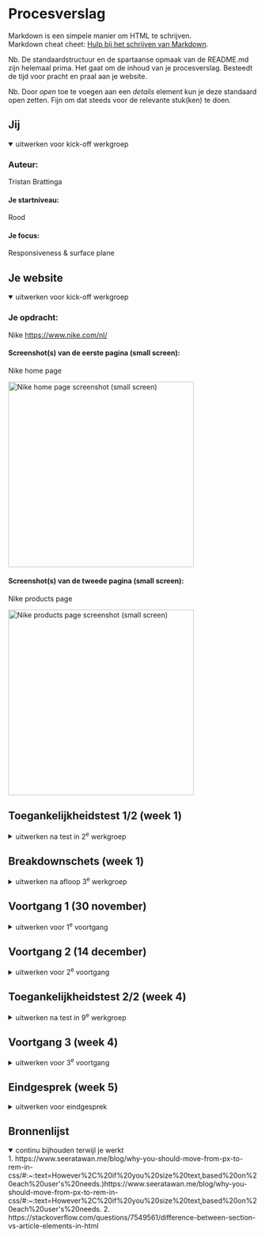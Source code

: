 # Procesverslag
Markdown is een simpele manier om HTML te schrijven.  
Markdown cheat cheet: [Hulp bij het schrijven van Markdown](https://github.com/adam-p/markdown-here/wiki/Markdown-Cheatsheet).

Nb. De standaardstructuur en de spartaanse opmaak van de README.md zijn helemaal prima. Het gaat om de inhoud van je procesverslag. Besteedt de tijd voor pracht en praal aan je website.

Nb. Door *open* toe te voegen aan een *details* element kun je deze standaard open zetten. Fijn om dat steeds voor de relevante stuk(ken) te doen.





## Jij

<details open>
  <summary>uitwerken voor kick-off werkgroep</summary>

  ### Auteur:
  Tristan Brattinga

  #### Je startniveau:
  Rood

  #### Je focus:
  Responsiveness & surface plane
 
</details>





## Je website

<details open>
  <summary>uitwerken voor kick-off werkgroep</summary>

  ### Je opdracht:
  Nike
  https://www.nike.com/nl/

  #### Screenshot(s) van de eerste pagina (small screen): 
  Nike home page  
  
  <img src="readme-images/nike-site1.png" width="375px" alt="Nike home page screenshot (small screen)">

  #### Screenshot(s) van de tweede pagina (small screen):
  Nike products page
  
  <img src="readme-images/nike-site2.png" width="375px" alt="Nike products page screenshot (small screen)">
 
</details>



## Toegankelijkheidstest 1/2 (week 1)

<details>
  <summary>uitwerken na test in 2<sup>e</sup> werkgroep</summary>

  ### Bevindingen
  Lijst met je bevindingen die in de test naar voren kwamen:

  - Sommige beperkingen zijn niet zo erg op het web, maar sommige zijn bijna niet mee te werken. Bij het missen van een vinger of een hand is het nog redelijk makkelijk, maar wanneer je richting blindheid of motoriek gaat wordt het gelijk een stuk lastiger.
  - Tabben door de website gaat heel gemakkelijk en duidelijk.
  - Het is niet mogelijk om met mijn screenreader door de heading-levels heen te gaan. Dit is niet goed voor mensen die een screen-reader moeten gebruiken. Ondanks dat de heading levels 
  - Links naar andere pagina's zijn duidelijk voor de gebruiker. Er kan wat gedaan worden met de gegeven informatie. aria labels zijn nuttig gebruikt.
  - De focus state is heel duidelijk te zien. Nergens is er een issue met contrast. Slechtzienden zullen hier weinig tot geen moeite mee hebben.
  - Er zijn weinig tot geen animaties op de website waardoor het voor de meerderheid van de gebruikers fijn te gebruiken is. Een prefers-reduced motion toepassing is niet per se nodig.
  - Mensen met verschillende soorten kleurenblindheid kunnen nog heel goed van de Nike website gebruik maken. De kleuren zijn vooral wit, zwart, grijs. Verder hebben afbeeldingen veel kleuren, maar niet storend.
  - Doordat de kleuren voornamelijk bestaan uit wit, zwart en grijs, zijn de contrasten prima om mee te werken. Bij het aanzetten van de verhoogde contrast instelling, is er niet een duidelijk verschil, omdat het contrast al relatief hoog ligt.
  - De nike website passeert bijna alle checks van de WCAG checklist.

</details>



## Breakdownschets (week 1)

<details>
  <summary>uitwerken na afloop 3<sup>e</sup> werkgroep</summary>

  ### de hele pagina: 
  <img src="readme-images/breakdown.jpg" width="375px" alt="breakdown van de hele pagina">

  ### dynamisch deel (bijv menu): 
  <img src="readme-images/breakdown-dynamisch.jpg" width="375px" alt="breakdown van een dynamisch deel">

</details>





## Voortgang 1 (30 november)

<details>
  <summary>uitwerken voor 1<sup>e</sup> voortgang</summary>

  ### Stand van zaken
  Doordat ik al veel ervaring heb met front-end development en ook al werkzaam ben als frontender, ben ik al heel ver voor de eerste week. Ik heb eerst al mijn basis HTML voor de twee pagina's opgebouwd aan de hand van mijn breakdown schets. Ik heb de dynamische gedeeltes als het mobiele menu, dropdown menu en filter sidebar nog even achterwege gelaten. Ik wilde deze componenten pas later integreren als nice to have's. Waarschijnlijk met hoe erg ik voor loop zal ik dit snel oppakken. Het begin proces van mijn website verliep allemaal heel makkelijk en zonder problemen. Het enige waar ik af en toe een beetje over twijfel is wanneer iets een article, section of figure is. Dit is een puntje wat ik tijdens mijn gesprek zal gaan vragen als feedback op mijn code. Semantiek is misschien het enige waar ik af en toe een beetje moeite mee heb. Verder gaat alle techniek, logica en organistie hartstikke goed. Ik werk zelf al heel lang en veel met git en github dus dit was voor mij ook helemaal geen moeite. Ik heb bij mijn eerste voortgangsgesprek zeventien commits gemaakt. Een aantal blocks van mijn code op dit moment:

<details>
  <summary><strong>HTML</strong></summary>
  
  ``` html
  <!DOCTYPE html>
<html lang="nl">

<head>
    <meta charset="UTF-8">
    <meta content="jouw naam" name="author">
    <meta content="width=device-width, initial-scale=1" name="viewport">

    <title>Nike</title>

    <link href="styles/style.css" rel="stylesheet">
</head>

<body>
<header>
    <!--TOP BAR-->
    <section>
        <ul>
            <li>
                <svg fill="#111" height="24px" viewBox="0 0 26 32" width="24px">
                    <path
                        d="M14.4 5.52v-.08q0-.56.36-1t.92-.44 1 .36.48.96-.36 1-.96.4l-.24.08.08.12-.08.44-.16 1.28q.08.08.08.16l-.16.8q-.08.16-.16.24l-.08.32q-.16.64-.28 1.04t-.2.64V12q-.08.4-.12.64t-.28.8q-.16.32 0 1.04l.08.08q0 .24.2.56t.2.56q.08 1.6-.24 2.72l.16.48q.96.48.56 1.04l.4.16q.96.48 1.36.84t.8.76q.32.08.48.24l.24.08q1.68 1.12 3.36 2.72l.32.24v.08l-.08.16.24.16h.08q.24.16.32.16h.08q.08 0 .16-.08l.16-.08q.16-.16.32-.24h.32q.08 0 0 .08l-.32.16-.4.48h.56l.56.08q.24-.08.4-.16l.4-.24q.24-.08.48.16h.08q.08.08-.08.24l-.96.88q-.4.32-.72.4l-1.04.72q-.08.08-.16 0l-.24-.32-.16-.32-.2-.28-.24-.32-.2-.24-.16-.2-.32-.24q-.16 0-.32-.08l-1.04-.8q-.24 0-.56-.24-1.2-1.04-1.6-1.28l-.48-.32-.96-.16q-.48-.08-1.28-.48l-.64-.32q-.64-.32-.88-.32l-.32-.16q-.32-.08-.48-.16l-.16-.16q-.16 0-.32.08l-1.6.8-2 .88q-.8.64-1.52 1.04l-.88.4-1.36.96q-.16.16-.32 0l-.16.16q-.24.08-.32.08l-.32.16v.16h-.16l-.16.24q-.16.32-.32.36t-.2.12-.08.12l-.16.16-.24.16-.36-.04-.48.08-.32.08q-.4.08-.64-.12t-.4-.6q-.16-.24.16-.4l.08-.08q.08-.08.24-.08h.48L1.6 26l.32-.08q0-.16.08-.24.08-.08.24-.08v-.08q-.08-.16-.08-.32-.08-.16-.04-.24t.08-.08h.04l.08.24q.08.4.24.24l.08-.16q.08-.16.24-.16l.16.16.16-.16-.08-.08q0-.08.08-.08l.32-.32q.4-.48.96-.88 1.12-.88 2.4-1.36.4-.4.88-.4.32-.56.96-1.2.56-.4.8-.56.16-.32.4-.32H10l.16-.16q.16-.08.24-.16v-.4q0-.4.08-.64t.4-.24l.32-.32q-.16-.32-.16-.72h-.08q-.16-.24-.16-.48-.24-.4-.32-.64h-.24q-.08.24-.4.32l-.08.16q-.32.56-.56.84t-.88.68q-.4.4-.56.88-.08.24 0 .48l-.08.16h.08q0 .16.08.16h.08q.16.08.16.2t-.24.08-.36-.16-.2-.12l-.24.24q-.16.24-.32.2t-.08-.12l.08-.08q.08-.16 0-.16l-.64.16q-.08.08-.2 0t.04-.16l.4-.16q0-.08-.08-.08-.32.16-.64.08l-.4-.08-.08-.08q0-.08.08-.08.32.08.8-.08l.56-.24.64-.72.08-.16q.32-.64.68-1.16t.76-.84l.08-.32q.16-.32.32-.56t.4-.64l.24-.32q.32-.48.72-.48l.24-.24q.08-.08.08-.24l.16-.16-.08-.08q-.48-.4-.48-.72-.08-.56.36-.96t.88-.36.68.28l.16.16q.08 0 .08.08l.32.16v.24q.16.16.16.24.16-.24.48-.56l.4-1.28q0-.32.16-.64l.16-.24v-.16l.24-.96h.16l.24-.96q.08-.24 0-.56l-.32-.8z"></path>
                </svg>
            </li>
            <li>
                <svg fill="#111" height="24px" viewBox="0 0 39 33" width="24px">
                    <path
                        d="M10.94 25.626l-4.236-5.501L.201 22.28l3.734-5.756L.11 10.777l6.59 2.031 4.026-5.474.14 6.785 6.64 2.175-6.594 2.446.028 6.886zm.824 7.239l13.952-16.393L11.806.107h11.697l14.871 16.389-14.8 16.369h-11.81z"></path>
                </svg>
            </li>
        </ul>
        <ul>
            <li><a href="#">Zoek een store</a></li>
            <li><a href="#">Help</a></li>
            <li><a href="#">Join us</a></li>
            <li><a href="#">Log in</a></li>
        </ul>
    </section>
    <nav>
        <ul>
            <li>
                <svg fill="none" height="21" viewBox="0 0 58 21" width="58" xmlns="http://www.w3.org/2000/svg">
                    <path clip-rule="evenodd"
                          d="M57.8806 0.0689087L15.9637 17.8495C12.4738 19.3302 9.53801 20.0689 7.17214 20.0689C4.51015 20.0689 2.57096 19.1296 1.38007 17.2541C-0.164269 14.8341 0.510783 10.943 3.16004 6.83535C4.73304 4.43446 6.73272 2.23099 8.68146 0.123041C8.22293 0.868145 4.1758 7.60274 8.60185 10.7742C9.47751 11.4111 10.7225 11.7231 12.2541 11.7231C13.4832 11.7231 14.8938 11.5225 16.4446 11.1181L57.8806 0.0689087Z"
                          fill="black"
                          fill-rule="evenodd" />
                </svg>
            </li>
            <li>
                <ul>
                    <li>Nieuw en uitgelicht</li>
                    <li>Heren</li>
                    <li>Dames</li>
                    <li>Kinderen</li>
                    <li>Sale</li>
                </ul>
            </li>
            <li>
                <ul>
                    <li>
                        <label for="searchBar"></label>
                        <input id="searchBar" placeholder="Zoek" type="text">
                    </li>
                    <li>
                        <svg aria-hidden="true" class="pre-nav-design-icon" fill="none" focusable="false" height="24px"
                             role="img" viewBox="0 0 24 24" width="24px">
                            <path
                                d="M16.794 3.75c1.324 0 2.568.516 3.504 1.451a4.96 4.96 0 010 7.008L12 20.508l-8.299-8.299a4.96 4.96 0 010-7.007A4.923 4.923 0 017.205 3.75c1.324 0 2.568.516 3.504 1.451l.76.76.531.531.53-.531.76-.76a4.926 4.926 0 013.504-1.451"
                                stroke="currentColor"
                                stroke-width="1.5"></path>
                        </svg>
                    </li>
                    <li>
                        <svg aria-hidden="true" class="pre-nav-design-icon" fill="none" focusable="false" height="24px"
                             role="img" viewBox="0 0 24 24" width="24px">
                            <path
                                d="M8.25 8.25V6a2.25 2.25 0 012.25-2.25h3a2.25 2.25 0 110 4.5H3.75v8.25a3.75 3.75 0 003.75 3.75h9a3.75 3.75 0 003.75-3.75V8.25H17.5"
                                stroke="currentColor"
                                stroke-width="1.5"></path>
                        </svg>
                    </li>
                </ul>
        </ul>
    </nav>
</header>
<main>
    <section class="infoSlider">
        <div>
            <ul>
                <li>
                    <p>Voor de winter</p>
                    <p>Bereid je voor op kou en regen</p>
                </li>
                <li>
                    <p>Shop alle nieuwe producten</p>
                    <p><a href="#">Shop</a></p>
                </li>
                <li>
                    <p>Gratis verzending en retourneren</p>
                    <p>Nike members krijgen gratis verzending en kunnen binnen 60 dagen gratis retourneren. Meer info
                        Join Us</p>
                </li>
            </ul>
        </div>

    </section>
    <section class="hero">
        <article>
            <figure>
                <img alt="Hero image" src="images/hero.png" />
                <figcaption>
                    <h1>Geef met gevoel</h1>
                    <p>Het perfecte cadeau is iets wat ze in beweging brengt.</p>
                    <button>Shop</button>
                    <button>Shop gear voor kids</button>
                </figcaption>
            </figure>
        </article>
    </section>
    <section class="productSlider">
        <ul>
            <li>
                <h2>Trending deze week</h2></li>
            <li>
                <ul>
                    <li>
                        <svg aria-hidden="true" fill="none" focusable="false" height="24px" role="img"
                             viewBox="0 0 24 24"
                             width="24px">
                            <path d="M15.525 18.966L8.558 12l6.967-6.967" stroke="currentColor"
                                  stroke-width="1.5"></path>
                        </svg>
                    </li>
                    <li>
                        <svg aria-hidden="true" fill="none" focusable="false" height="24px" role="img"
                             viewBox="0 0 24 24"
                             width="24px">
                            <path d="M8.474 18.966L15.44 12 8.474 5.033" stroke="currentColor"
                                  stroke-width="1.5"></path>
                        </svg>
                    </li>
                </ul>
            </li>
        </ul>
        <ul>
            <li>
                <a href="#">
                    <figure>
                        <img alt="" src="images/product1.png" />
                        <figcaption>
                            <p>Nike Air Force 1 '07</p>
                            <p>Herenschoenen</p>
                            <p>€ 119,99</p>
                        </figcaption>
                    </figure>
                </a>
            </li>
            <li>
                <a href="#">
                    <figure>
                        <img alt="" src="images/product1.png" />
                        <figcaption>
                            <p>Nike Air Force 1 '07</p>
                            <p>Herenschoenen</p>
                            <p>€ 119,99</p>
                        </figcaption>
                    </figure>
                </a>
            </li>
            <li>
                <a href="#">
                    <figure>
                        <img alt="" src="images/product1.png" />
                        <figcaption>
                            <p>Nike Air Force 1 '07</p>
                            <p>Herenschoenen</p>
                            <p>€ 119,99</p>
                        </figcaption>
                    </figure>
                </a>
            </li>
            <li>
                <a href="#">
                    <figure>
                        <img alt="" src="images/product1.png" />
                        <figcaption>
                            <p>Nike Air Force 1 '07</p>
                            <p>Herenschoenen</p>
                            <p>€ 119,99</p>
                        </figcaption>
                    </figure>
                </a>
            </li>
            <li>
                <a href="#">
                    <figure>
                        <img alt="" src="images/product1.png" />
                        <figcaption>
                            <p>Nike Air Force 1 '07</p>
                            <p>Herenschoenen</p>
                            <p>€ 119,99</p>
                        </figcaption>
                    </figure>
                </a>
            </li>
            <li>
                <a href="#">
                    <figure>
                        <img alt="" src="images/product1.png" />
                        <figcaption>
                            <p>Nike Air Force 1 '07</p>
                            <p>Herenschoenen</p>
                            <p>€ 119,99</p>
                        </figcaption>
                    </figure>
                </a>
            </li>
        </ul>
    </section>
    <section class="sexCategories">
        <h2>Ontdek meer cadeaus</h2>
        <ul>
            <li>
                <article>
                    <img alt="" src="images/women.png" />
                    <button>Dames</button>
                </article>
            </li>
            <li>
                <article>
                    <img alt="" src="images/men.png" />
                    <button>Heren</button>

                </article>
            </li>
            <li>
                <article>
                    <img alt="" src="images/kids.png" />
                    <button>Kids</button>
                </article>
            </li>
        </ul>
    </section>
    <section class="sportCategories">
        <ul>
            <li>
                <h2>Shop op sport</h2>
            </li>
            <li>
                <ul>
                    <li>
                        <svg aria-hidden="true" fill="none" focusable="false" height="24px" role="img"
                             viewBox="0 0 24 24"
                             width="24px">
                            <path d="M15.525 18.966L8.558 12l6.967-6.967" stroke="currentColor"
                                  stroke-width="1.5"></path>
                        </svg>
                    </li>
                    <li>
                        <svg aria-hidden="true" fill="none" focusable="false" height="24px" role="img"
                             viewBox="0 0 24 24"
                             width="24px">
                            <path d="M8.474 18.966L15.44 12 8.474 5.033" stroke="currentColor"
                                  stroke-width="1.5"></path>
                        </svg>
                    </li>
                </ul>
            </li>
        </ul>
        <ul>
            <li>
                <a href="#">
                    <img alt="" src="images/football.png" />
                </a>
            </li>
            <li>
                <a href="#">
                    <img alt="" src="images/dance.png" />
                </a>
            </li>
            <li>
                <a href="#">
                    <img alt="" src="images/basketball.png" />
                </a>
            </li>
            <li>
                <a href="#">
                    <img alt="" src="images/running.png" />
                </a>
            </li>
            <li>
                <a href="#">
                    <img alt="" src="images/fitness.png" />
                </a>
            </li>
            <li>
                <a href="#">
                    <img alt="" src="images/yoga.png" />
                </a>
            </li>
            <li>
                <a href="#">
                    <img alt="" src="images/tennis.png" />
                </a>
            </li>
            <li>
                <a href="#">
                    <img alt="" src="images/skateboarding.png" />
                </a>
            </li>
        </ul>
    </section>
    <section class="appCards">
        <figure>
            <img alt="" src="images/appImage1.png" />
            <figcaption>
                <p>Het beste van nike</p>
                <button>Nike app</button>
            </figcaption>
        </figure>
        <figure>
            <img alt="" src="images/appImage2.png" />
            <figcaption>
                <h3>Het beste van nike</h3>
                <button>Nike app</button>
            </figcaption>
        </figure>
    </section>
</main>
<footer>
    <!--    <ul>-->
    <!--        <li>Cadeaubonnen</li>-->
    <!--        <li>Zoek een store</li>-->
    <!--        <li>Nike journal</li>-->
    <!--        <li>Word member</li>-->
    <!--        <li>Studentenkorting</li>-->
    <!--        <li>Feedback</li>-->
    <!--        <li>Promotiecodes</li>-->
    <!--        <li>Promotiecodes</li>-->
    <!--    </ul>-->
    <!--    <ul>-->
    <!--        <li>Help</li>-->
    <!--        <li>Bestelstatus</li>-->
    <!--        <li>Verzending en levering</li>-->
    <!--        <li>Retourzending</li>-->
    <!--        <li>Betaalmethodes</li>-->
    <!--        <li>Contact</li>-->
    <!--        <li>Nike promotiecodes hulp</li>-->
    <!--    </ul>-->
    <!--    <ul>-->
    <!--        <li>Over Nike</li>-->
    <!--        <li>Nieuws</li>-->
    <!--        <li>Werken bij Nike</li>-->
    <!--        <li>Investeerders</li>-->
    <!--        <li>Duurzaamheid</li>-->
    <!--    </ul>-->
    <!--    <ul>-->
    <!--        <li>Join us</li>-->
    <!--        <li>Nike App</li>-->
    <!--        <li>Nike Run Club</li>-->
    <!--        <li>Nike Training Cklub</li>-->
    <!--        <li>SNKRS</li>-->
    <!--    </ul>-->
</footer>


<script defer src="scripts/script.js"></script>
</body>

</html>
  ``` 
</details>
<details>
  <summary><strong>CSS</strong></summary>

  ``` css
  *, *::after, *::before {
    box-sizing: border-box;
    margin: 0;
    padding: 0;
    scroll-behavior: smooth;
}

/*********************/
/* CUSTOM PROPERTIES */
/*********************/
:root {
    --color-text: #111;
    --color-background: #eee;
    --nike-grey: #F5F5F5;
    --shadow1: #e5e5e5;
    --footer-black: #111111FF;
    --text-lightgrey: #707072
}

/****************/
/* GENERIC STYLING */
/****************/

body {
    font-family: "Helvetica", sans-serif;
    height: auto;
}

h2 {
    font-size: 24px;
}

ul {
    list-style-type: none;
}

p {
    font-size: 16px;
    line-height: 16px;
}

li {
    font-size: 16px;
    line-height: 16px;
}

a {
    text-decoration: none;
    color: black;
}

svg:hover {
    opacity: 0.6;
}

/****************/
/* BUTTON STYLING */
/****************/

button {
    background-color: white;
    border-radius: 999px;
    border: none;
    color: black;
    padding: 6px 20px;
    font-size: 16px;
    line-height: 24px;
    font-weight: 500;
}

/****************/
/* HEADER STYLING */
/****************/

header section {
    display: flex;
    justify-content: space-between;
    max-height: 60px;
    padding: 7px 40px;
    background-color: var(--nike-grey);
}

header section ul {
    display: flex;
    gap: 10px;
}

header section ul li {
    display: flex;
    justify-content: center;
    align-items: center;
    font-size: 12px;
    color: var(--color-text);
    font-weight: 500;
}

header section ul li a {
    font-size: 12px;
    color: var(--color-text);
    font-weight: 500;
}

header section ul:last-of-type li:nth-child(2) {
    padding: 0 10px;
    border-left: solid black 1px;
    border-right: solid black 1px;
}

header nav > ul {
    width: 100%;
    display: flex;
    align-items: center;
    justify-content: space-between;
    padding: 12px 40px;
}

header nav > ul > * {
    width: 33%;
}

header nav ul li ul {
    display: flex;
    justify-content: center;
    align-items: center;
    gap: 20px;
}

header nav ul li:nth-child(3) ul {
    display: flex;
    justify-content: end;
}

header nav input {
    background-color: var(--nike-grey);
    border: none;
    border-radius: 20px;
    padding: 11px 20px;
    height: 40px;
}

#searchBar {
    padding-left: 30px;
    background-image: url('../images/searchIcon.svg');
    background-repeat: no-repeat;
    background-size: 24px 24px;
    background-position: 5px center;
}

/****************/
/* INFO SLIDER STYLING */
/****************/

.infoSlider {
    position: relative;
    width: 100%;
    max-height: 58px;
    overflow: hidden;
    display: flex;
    justify-content: center;
    background-color: var(--nike-grey);
    padding: 13px 0;
    box-shadow: inset 0 -1px 0 0 var(--shadow1);
}

.infoSlider div {
    display: flex;
    width: 100%;
    transition: transform 0.5s ease-in-out;
    overflow: hidden;
}

.infoSlider ul {
    display: flex;
    width: 100%;
    transition: transform 0.5s ease-in-out;
}

.infoSlider ul li {
    min-width: 100%;
    box-sizing: border-box;
}

.infoSlider p {
    text-align: center;
}

.infoSlider p:last-child {
    font-size: 12px;
}

/*.infoSlider {*/


/*.infoSlider article {*/
/*    width: 100%;*/
/*    text-align: center;*/
/*}*/

/*.infoSlider article p:last-of-type {*/
/*    font-size: 12px;*/
/*}*/

/****************/
/* HERO STYLING */
/****************/

.hero {
    margin-top: 48px;
}

.hero figure img {
    max-width: 100%;
    height: auto;
}

.hero figure {
    position: relative;
}

.hero figure figcaption {
    color: white;
    position: absolute;
    bottom: 40px;
    left: 40px;
}

/****************/
/* PRODUCT SLIDER STYLING */
/****************/

.productSlider {
    display: flex;
    flex-direction: column;
    gap: 20px;
    margin: 60px 0;
    padding: 40px;

}

.productSlider ul {
    display: flex;
    gap: 20px;
    overflow: auto;
}

.productSlider img {
    max-width: 350px;
    aspect-ratio: 1/1;
}

.productSlider ul li a figure {
    display: flex;
    flex-direction: column;
    gap: 10px;
    padding-bottom: 40px;
}

.productSlider figure p:nth-child(2) {
    color: var(--text-lightgrey)
}


.productSlider ul:first-of-type {
    display: flex;
    justify-content: space-between;
    align-items: center;
}

.productSlider ul li ul {
    display: flex;
    gap: 10px;
}

.productSlider ul li ul li {
    display: flex;
    justify-content: center;
    align-items: center;
    background-color: #E5E5E5;
    width: 48px;
    height: 48px;
    border-radius: 999px;
}

.productSlider::-webkit-scrollbar {
    height: 2px;
}

.productSlider::-webkit-scrollbar-thumb {
    height: 2px;
    background: #000000;
}

.productSlider::-webkit-scrollbar-track {
    width: 2px;
    background: #FFF;
}

/****************/
/* SEX CATEGORY STYLING */
/****************/

.sexCategories {
    display: flex;
    flex-direction: column;
    padding: 0 40px;
    gap: 40px;
}

.sexCategories ul {
    display: flex;
    gap: 20px;
}

.sexCategories ul article {
    position: relative;
}

.sexCategories ul article button {
    position: absolute;
    bottom: 40px;
    left: 40px;
}


.sexCategories ul article img {
    max-width: 100%; /* Set maximum width to 100% of the container */
    height: auto; /* Maintain aspect ratio */
}

/****************/
/* SPORT CATEGORY SLIDER STYLING */
/****************/

.sportCategories {
    display: flex;
    flex-direction: column;
    gap: 20px;
    margin: 60px 0;
    padding: 40px;

}

.sportCategories ul {
    display: flex;
    gap: 20px;
    overflow: auto;
}

.sportCategories img {
    max-width: 400px;
    aspect-ratio: 3/2;
}

.sportCategories ul li a figure {
    display: flex;
    flex-direction: column;
    gap: 10px;
    padding-bottom: 40px;
}

.sportCategories figure p:nth-child(2) {
    color: var(--text-lightgrey)
}


.sportCategories ul:first-of-type {
    display: flex;
    justify-content: space-between;
    align-items: center;
}

.sportCategories ul li ul {
    display: flex;
    gap: 10px;
}

.sportCategories ul li ul li {
    display: flex;
    justify-content: center;
    align-items: center;
    background-color: #E5E5E5;
    width: 48px;
    height: 48px;
    border-radius: 999px;
}

.sportCategories::-webkit-scrollbar {
    height: 2px;
}

.sportCategories::-webkit-scrollbar-thumb {
    height: 2px;
    background: #000000;
}

.sportCategories::-webkit-scrollbar-track {
    width: 2px;
    background: #FFF;
}

/****************/
/* APP CARD STYLING */
/****************/

.appCards {
    display: flex;
    padding: 0 40px;
    gap: 20px;
}

.appCards figure {
    position: relative;
}

.appCards figure figcaption {
    color: white;
    position: absolute;
    bottom: 40px;
    left: 40px;
}


.appCards figure img {
    max-width: 100%; /* Set maximum width to 100% of the container */
    height: auto; /* Maintain aspect ratio */
}

/****************/
/* FOOTER STYLING */
/****************/

footer {
    display: flex;
    gap: 20px;
    color: white;
    background-color: var(--footer-black);
    padding: 40px;
}
  ```
</details>

<details>
  <summary><strong>JS</strong></summary>
  
  ``` javascript
  const slider = document.querySelector('.infoSlider>div>ul');

  let currentIndex = 0;

  const nextSlide = () => {
    currentIndex = (currentIndex + 1) % slider.children.length;
    updateSlider();
  }

  const updateSlider = () => {
    const translateValue = -currentIndex * 100 + '%';
    slider.style.transition = 'transform 0.6s';
    slider.style.transform = 'translateX(' + translateValue + ')';
  }

  setInterval(nextSlide, 6000);
});
  ```
</details>

  ### Verslag van meeting
  Mijn eerste voortgangsgesprek verliep heel soepel en was heel snel klaar. Ik heb mijn website doorgenomen met medestudent/student-assistent/vriend Quinten Kok. Ik heb hem leren kennen tijdens blok Tech in jaar 2. Wij kunnen het erg goed vinden en hij was zeer onder de indruk van mijn progressie met de website en überhaupt mijn kennis van front-end dev. Wij hebben samen de html, css en javascript doorgenomen en dit zag er allemaal top uit. Hij zei dat ik goed voor lag op schema en dat mijn html netjes opgebouwd en goed ingesprongen is. Ook qua semantiek zit ik in de goede richting alleen moet ik ervoor zorgen dat ik, wat ik zelf ook al dacht, goed moet opletten wanneer je een figure, article of section gebruikt. Ik dacht dat er bepaalde restricties op section en article gebruik zat, maar deze mogen op wat voor manier dan ook met elkaar worden gebruikt. Een voorbeeld hiervan:

  <img src='readme-images/sectionvsarticle.jpg' alt='~Graphic of nesting abilities for sections and articles' width='375px'/>  
</details>





## Voortgang 2 (14 december)

<details>
  <summary>uitwerken voor 2<sup>e</sup> voortgang</summary>

  ### Stand van zaken
  lalalalal

  ### Verslag van meeting
  hier na afloop snel de uitkomsten van de meeting vastleggen

  - punt 1
  - punt 2
  - nog een punt
- ...

</details>





## Toegankelijkheidstest 2/2 (week 4)

<details>
  <summary>uitwerken na test in 9<sup>e</sup> werkgroep</summary>

  ### Bevindingen
  Lijst met je bevindingen die in de test naar voren kwamen (geef ook aan wat er verbeterd is):

</details>





## Voortgang 3 (week 4)

<details>
  <summary>uitwerken voor 3<sup>e</sup> voortgang</summary>

  ### Stand van zaken
  Bij mijn derde voortgangsgesprek was ik al bijna klaar met mijn website. Het is mij allemaal heel makkelijk afgegaan. Het enige is dat ik af en toe niet precies weet hoe ik mijn code het meest semantisch kan opbouwen. 

  ### Verslag van meeting

  - Mijn code ziet er netjes ingesprongen en opgebouwd uit.
  - Ik moet nog iedere section van een heading voorzien. Dit is verplicht voor een section.
  - Ik wist niet dat je geen pixels mocht gebruiken, maar alleen rem of em. Ik moet nu zorgen dat al mijn pixel units worden omgezet in rem of em.
  - Ik moet nog best wat responsiveness toevoegen
  - Voor een eventuele extra uitdaging kan ik kijken naar een CSS-only slider i.p.v. gebruik te maken van Javascript.

</details>





## Eindgesprek (week 5)

<details>
  <summary>uitwerken voor eindgesprek</summary>

  ### Je uitkomst - karakteristiek screenshots:
  <img src="readme-images/dummy-plaatje.jpg" width="375px" alt="uitomst opdracht 1">


  ### Dit ging goed/Heb ik geleerd: 
  Korte omschrijving met plaatjes

  <img src="readme-images/dummy-plaatje.jpg" width="375px" alt="top">


  ### Dit was lastig/Is niet gelukt:
  Korte omschrijving met plaatjes

  <img src="readme-images/dummy-plaatje.jpg" width="375px" alt="bummer">
</details>





## Bronnenlijst

<details open>
  <summary>continu bijhouden terwijl je werkt</summary>
  1. https://www.seeratawan.me/blog/why-you-should-move-from-px-to-rem-in-css/#:~:text=However%2C%20if%20you%20size%20text,based%20on%20each%20user's%20needs.)https://www.seeratawan.me/blog/why-you-should-move-from-px-to-rem-in-css/#:~:text=However%2C%20if%20you%20size%20text,based%20on%20each%20user's%20needs.
  2. https://stackoverflow.com/questions/7549561/difference-between-section-vs-article-elements-in-html

</details>
